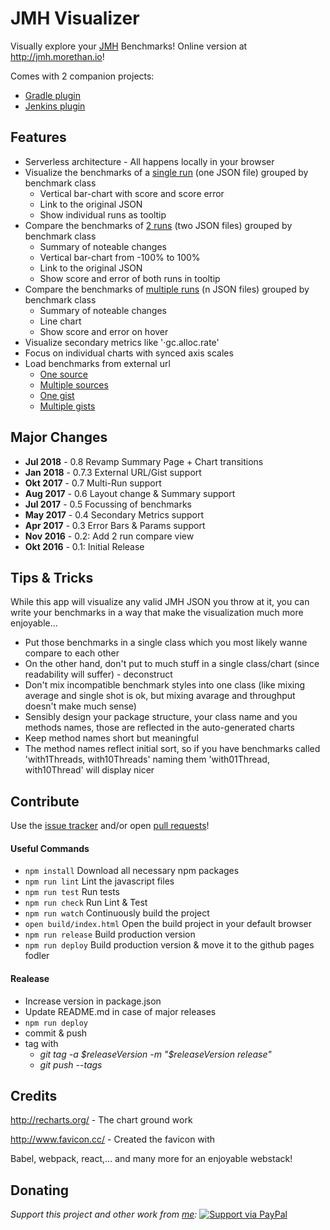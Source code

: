 # JMH Visualizer

Visually explore your [JMH](http://openjdk.java.net/projects/code-tools/jmh/) Benchmarks! Online version at http://jmh.morethan.io!

Comes with 2 companion projects:
- [Gradle plugin](https://github.com/jzillmann/gradle-jmh-report)
- [Jenkins plugin](https://github.com/jenkinsci/jmh-report-plugin)


## Features

- Serverless architecture - All happens locally in your browser
- Visualize the benchmarks of a [single run](http://jmh.morethan.io?example=single) (one JSON file) grouped by benchmark class
  - Vertical bar-chart with score and score error 
  - Link to the original JSON
  - Show individual runs as tooltip
- Compare the benchmarks of [2 runs](http://jmh.morethan.io?example=two) (two JSON files) grouped by benchmark class
  - Summary of noteable changes
  - Vertical bar-chart from -100% to 100%
  - Link to the original JSON
  - Show score and error of both runs in tooltip
- Compare the benchmarks of [multiple runs](http://jmh.morethan.io?example=multi) (n JSON files) grouped by benchmark class
  - Summary of noteable changes
  - Line chart
  - Show score and error on hover
- Visualize secondary metrics like '·gc.alloc.rate'
- Focus on individual charts with synced axis scales
- Load benchmarks from external url
  - [One source](http://jmh.morethan.io?source=https://gist.githubusercontent.com/jzillmann/7d23b2382911cc434754a23773b06598/raw/1bcad4bb64624d8a2be15114a4eee4c406c3ae95/string-concatenation_jdk7.json)
  - [Multiple sources](http://jmh.morethan.io?sources=https://gist.githubusercontent.com/jzillmann/7d23b2382911cc434754a23773b06598/raw/1bcad4bb64624d8a2be15114a4eee4c406c3ae95/string-concatenation_jdk7.json,https://gist.githubusercontent.com/jzillmann/866d39d43b264f507a67368f2313baca/raw/d0ae1502e8c493e6814c83f2df345fecb763c078/string-concatenation_jdk8.json)
  - [One gist](http://jmh.morethan.io?gist=7d23b2382911cc434754a23773b06598)
  - [Multiple gists](http://jmh.morethan.io?gists=7d23b2382911cc434754a23773b06598,866d39d43b264f507a67368f2313baca)


## Major Changes

- **Jul 2018** - 0.8 Revamp Summary Page + Chart transitions
- **Jan 2018** - 0.7.3 External URL/Gist support
- **Okt 2017** - 0.7 Multi-Run support
- **Aug 2017** - 0.6 Layout change & Summary support
- **Jul 2017** - 0.5 Focussing of benchmarks
- **May 2017** - 0.4 Secondary Metrics support
- **Apr 2017** - 0.3 Error Bars & Params support
- **Nov 2016** - 0.2: Add 2 run compare view
- **Okt 2016** - 0.1: Initial Release


## Tips & Tricks

While this app will visualize any valid JMH JSON you throw at it, you can write your benchmarks in a way that make the visualization much more enjoyable...

- Put those benchmarks in a single class which you most likely wanne compare to each other
- On the other hand, don't put to much stuff in a single class/chart (since readability will suffer) - deconstruct
- Don't mix incompatible benchmark styles into one class (like mixing average and single shot is ok, but mixing avarage and throughput doesn't make much sense)
- Sensibly design your package structure, your class name and you methods names, those are reflected in the auto-generated charts
- Keep method names short but meaningful
- The method names reflect initial sort, so if you have benchmarks called 'with1Threads, with10Threads' naming them 'with01Thread, with10Thread' will display nicer


## Contribute

Use the [issue tracker](https://github.com/jzillmann/jmh-visualizer/issues) and/or open [pull requests](https://github.com/jzillmann/jmh-visualizer/pulls)!

#### Useful Commands

- ```npm install``` Download all necessary npm packages
- ```npm run lint``` Lint the javascript files
- ```npm run test``` Run tests
- ```npm run check``` Run Lint & Test
- ```npm run watch``` Continuously build the project
- ```open build/index.html``` Open the build project in your default browser
- ```npm run release``` Build production version
- ```npm run deploy``` Build production version & move it to the github pages fodler

#### Realease
- Increase version in package.json
- Update README.md in case of major releases
- ```npm run deploy```
- commit & push
- tag with
  - _git tag -a $releaseVersion -m "$releaseVersion release"_
  - _git push --tags_


## Credits

http://recharts.org/ - The chart ground work

http://www.favicon.cc/ - Created the favicon with

Babel, webpack, react,... and many more for an enjoyable webstack!


## Donating

_Support this project and other work from [me](https://github.com/jzillmann):_
[![Support via PayPal](https://cdn.rawgit.com/twolfson/paypal-github-button/1.0.0/dist/button.svg)](https://www.paypal.me/JohannesZillmann/5.4)

